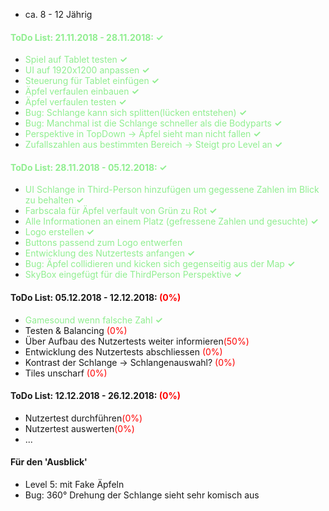 * ca. 8 - 12 Jährig

#### <font color="lightgreen">ToDo List: 21.11.2018 - 28.11.2018: **✓**</font>
* <font color="lightgreen">Spiel auf Tablet testen **✓**</font>
* <font color="lightgreen">UI auf 1920x1200 anpassen **✓**</font>
* <font color="lightgreen">Steuerung für Tablet einfügen **✓**</font>
* <font color="lightgreen">Äpfel verfaulen einbauen **✓**</font>
* <font color="lightgreen">Äpfel verfaulen testen **✓**</font>
* <font color="lightgreen"> Bug: Schlange kann sich splitten(lücken entstehen) **✓**</font>
* <font color="lightgreen">Bug: Manchmal ist die Schlange schneller als die Bodyparts **✓**</font>
* <font color="lightgreen">Perspektive in TopDown -> Äpfel sieht man nicht fallen **✓**</font>
* <font color="lightgreen">Zufallszahlen aus bestimmten Bereich -> Steigt pro Level an **✓**</font>

#### <font color="lightgreen">ToDo List: 28.11.2018 - 05.12.2018:  **✓**</font>
* <font color="lightgreen">UI Schlange in Third-Person hinzufügen um gegessene Zahlen im Blick zu behalten **✓**</font>
* <font color="lightgreen">Farbscala für Äpfel verfault von Grün zu Rot **✓**</font>
* <font color="lightgreen">Alle Informationen an einem Platz (gefressene Zahlen und gesuchte) **✓**</font>
* <font color="lightgreen">Logo erstellen **✓**</font>
* <font color="lightgreen">Buttons passend zum Logo entwerfen </font>
* <font color="lightgreen">Entwicklung des Nutzertests anfangen **✓**</font>
* <font color="lightgreen">Bug: Äpfel collidieren und kicken sich gegenseitig aus der Map **✓**</font>
* <font color="lightgreen">SkyBox eingefügt für die ThirdPerson Perspektive **✓**</font>

#### ToDo List: 05.12.2018 - 12.12.2018: <font color="red">(0%)</font>
* <font color="lightgreen">Gamesound wenn falsche Zahl **✓**</font>
* Testen & Balancing <font color="red">(0%)</font>
* Über Aufbau des Nutzertests weiter informieren<font color="red">(50%)</font>
* Entwicklung des Nutzertests abschliessen <font color="red">(0%)</font>
* Kontrast der Schlange -> Schlangenauswahl? <font color="red">(0%)</font>
* Tiles unscharf <font color="red">(0%)</font>

#### ToDo List: 12.12.2018 - 26.12.2018: <font color="red">(0%)</font>
* Nutzertest durchführen<font color="red">(0%)</font>
* Nutzertest auswerten<font color="red">(0%)</font>
* ...



#### Für den 'Ausblick'
* Level 5: mit Fake Äpfeln
* Bug: 360° Drehung der Schlange sieht sehr komisch aus
